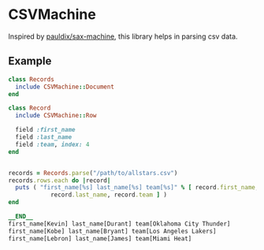 # CSVMachine

Inspired by [pauldix/sax-machine](https://github.com/pauldix/sax-machine), this library helps in parsing csv data.

## Example

```ruby
class Records
  include CSVMachine::Document
end

class Record
  include CSVMachine::Row

  field :first_name
  field :last_name
  field :team, index: 4
end


records = Records.parse("/path/to/allstars.csv")
records.rows.each do |record|
  puts ( "first_name[%s] last_name[%s] team[%s]" % [ record.first_name,
            record.last_name, record.team ] )
end

__END__
first_name[Kevin] last_name[Durant] team[Oklahoma City Thunder]
first_name[Kobe] last_name[Bryant] team[Los Angeles Lakers]
first_name[Lebron] last_name[James] team[Miami Heat]
```
